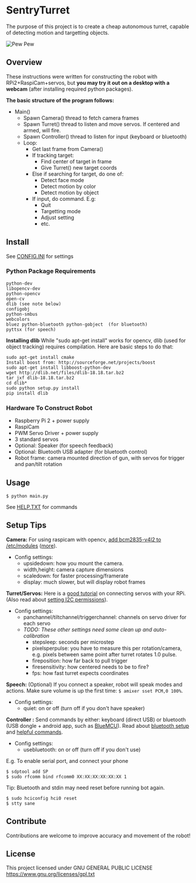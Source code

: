 # SentryTurret

The purpose of this project is to create a cheap autonomous turret, capable of detecting motion and targetting objects.

![Pew Pew](https://raw.githubusercontent.com/steve-vincent/SentryTurret/master/robot.png "Working Example")

## Overview

These instructions were written for constructing the robot with RPi2+RaspiCam+servos, but **you may try it out on a desktop with a webcam** (after installing required python packages).

**The basic structure of the program follows:**
- Main()
    - Spawn Camera() thread to fetch camera frames
    - Spawn Turret() thread to listen and move servos. If centered and armed, will fire.
    - Spawn Controller() thread to listen for input (keyboard or bluetooth)
    - Loop:
        - Get last frame from Camera()
        - If tracking target:
            - Find center of target in frame
            - Give Turret() new target coords
        - Else if searching for target, do one of:
            - Detect face mode
            - Detect motion by color
            - Detect motion by object
        - If input, do command. E.g:
            - Quit
            - Targetting mode
            - Adjust setting
            - etc.

## Install

See [CONFIG.INI](https://github.com/steve-vincent/SentryTurret/blob/master/bot/config.ini)  for settings

### Python Package Requirements
~~~
python-dev
libopencv-dev
python-opencv
open-cv
dlib (see note below)
configobj
python-smbus
webcolors
bluez python-bluetooth python-gobject  (for bluetooth)
pyttsx (for speech)
~~~

**Installing dlib**
While "sudo apt-get install" works for opencv, dlib (used for object tracking) requires compilation. Here are basic steps to do that:
~~~
sudo apt-get install cmake
Install boost from: http://sourceforge.net/projects/boost
sudo apt-get install libboost-python-dev
wget http://dlib.net/files/dlib-18.18.tar.bz2
tar jxf dlib-18.18.tar.bz2
cd dlib*
sudo python setup.py install
pip install dlib
~~~

### Hardware To Construct Robot
- Raspberry Pi 2 + power supply
- RaspiCam
- PWM Servo Driver + power supply
- 3 standard servos
- Optional: Speaker (for speech feedback)
- Optional: Bluetooth USB adapter (for bluetooth control)
- Robot frame: camera mounted direction of gun, with servos for trigger and pan/tilt rotation

## Usage

`$ python main.py`

See [HELP.TXT](https://github.com/steve-vincent/SentryTurret/blob/master/help.txt)  for commands

## Setup Tips

**Camera:**
For using raspicam with opencv, [add bcm2835-v4l2 to /etc/modules](http://raspberrypi.stackexchange.com/questions/17068/using-opencv-with-raspicam-and-python) ([more](https://www.raspberrypi.org/forums/viewtopic.php?f=43&t=94381)).
- Config settings: 
    - upsidedown: how you mount the camera.
    - width,height: camera capture dimensions
    - scaledown: for faster processing/framerate
    - display: much slower, but will display robot frames

**Turret/Servos:**
Here is a [good tutorial](https://learn.adafruit.com/adafruit-16-channel-servo-driver-with-raspberry-pi) on connecting servos with your RPi. (Also read about [setting I2C permissions](http://www.raspberrypi.org/forums/viewtopic.php?p=238003#p238003)).
- Config settings: 
    - panchannel/tiltchannel/triggerchannel: channels on servo driver for each servo
    - *TODO: These other settings need some clean up and auto-calibration*
        - stepsleep: seconds per microstep
        - pixelsperpulse: you have to measure this per rotation/camera, e.g. pixels between same point after turret rotates 1.0 pulse.
        - fireposition: how far back to pull trigger
        - firesensitivity: how centered needs to be to fire?
        - fps: how fast turret expects coordinates


**Speech:** (Optional)
If you connect a speaker, robot will speak modes and actions. Make sure volume is up the first time: `$ amixer sset PCM,0 100%`. 
- Config settings: 
    - quiet: on or off (turn off if you don't have speaker)

**Controller :** 
Send commands by either: keyboard (direct USB) or bluetooth (USB dongle + android app, such as [BlueMCU](https://play.google.com/store/apps/details?id=com.bluetooth.BlueMCU&hl=en)). Read about [bluetooth setup](https://github.com/metachris/android-bluetooth-spp) and [helpful commands](https://www.raspberrypi.org/forums/viewtopic.php?p=521067).
- Config settings: 
    - usebluetooth: on or off (turn off if you don't use)

E.g. To enable serial port, and connect your phone
~~~
$ sdptool add SP
$ sudo rfcomm bind rfcomm0 XX:XX:XX:XX:XX:XX 1
~~~
Tip: Bluetooth and stdin may need reset before running bot again.
~~~
$ sudo hciconfig hci0 reset
$ stty sane
~~~


## Contribute

Contributions are welcome to improve accuracy and movement of the robot!

## License

This project licensed under GNU GENERAL PUBLIC LICENSE
https://www.gnu.org/licenses/gpl.txt
